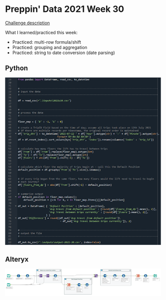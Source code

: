 # Preppin' Data 2021 Week 30

[Challenge description](https://preppindata.blogspot.com/2021/07/2021-week-30-lift-your-spirits.html)

What I learned/practiced this week:
* Practiced: multi-row formula/shift
* Practiced: grouping and aggregation
* Practiced: string to date conversion (date parsing)

## Python
<a href="preppin-data-2021-30.py">
<img src="img-python-code-2021-30.png?raw=true" alt="Python code">
</a>

## Alteryx
<a href="preppin-data-2021-30.yxzp">
<img src="img-alteryx-2021-30.png?raw=true" alt="Alteryx workflow">
</a>